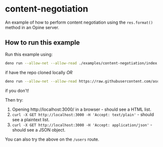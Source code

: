 # content-negotiation

An example of how to perform content negotiation using the `res.format()` method in an Opine server.

## How to run this example

Run this example using:

```bash
deno run --allow-net --allow-read ./examples/content-negotiation/index.ts
```

if have the repo cloned locally _OR_

```bash
deno run --allow-net --allow-read https://raw.githubusercontent.com/asos-craigmorten/opine/main/examples/content-negotiation/index.ts
```

if you don't!

Then try:

1. Opening http://localhost:3000/ in a browser - should see a HTML list.
1. `curl -X GET http://localhost:3000 -H 'Accept: text/plain'` - should see a plaintext list.
1. `curl -X GET http://localhost:3000 -H 'Accept: application/json'` - should see a JSON object.

You can also try the above on the `/users` route.
